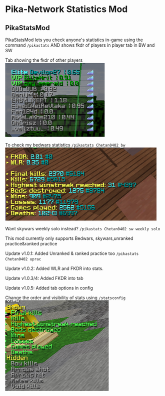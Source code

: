 # Pika-Network Statistics Mod
## PikaStatsMod

PikaStatsMod lets you check anyone's statistics in-game using the command `/pikastats` AND shows fkdr of players in player tab in BW and SW

Tab showing the fkdr of other players
![Alt text](image.png)

To check my bedwars statistics
`/pikastats Chetan0402 bw`
![Alt text](image-1.png)

Want skywars weekly solo instead?
`/pikastats Chetan0402 sw weekly solo`

This mod currently only supports Bedwars, skywars,unranked practice&ranked practice

Update v1.0.1:
Added Unranked & ranked practice too
`/pikastats Chetan0402 uprac`

Update v1.0.2:
Added WLR and FKDR into stats.

Update v1.0.3/4:
Added FKDR into tab

Update v1.0.5:
Added tab options in config

Change the order and visibility of stats using `/statsconfig`
![Alt text](image-2.png)